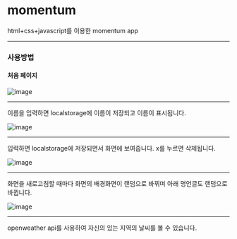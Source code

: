 # momentum

html+css+javascript를 이용한 momentum app
- - -
### 사용방법

#### 처음 페이지
![image](https://user-images.githubusercontent.com/76903801/155866205-bd7f2136-eeb0-4674-aeb3-662093a2a1db.png)
- - -
이름을 입력하면 localstorage에 이름이 저장되고 이름이 표시됩니다.

![image](https://user-images.githubusercontent.com/76903801/155866271-2fdf96d0-bcd4-4b2b-86b6-e000758363c3.png)
- - -
입력하면 localstorage에 저장되면서 화면에 보여줍니다. x를 누르면 삭제됩니다.

![image](https://user-images.githubusercontent.com/76903801/155866307-27750e68-1f19-426f-be69-61708f1b0623.png)
- - -
화면을 새로고침할 때마다 화면의 배경화면이 랜덤으로 바뀌며 아래 명언글도 랜덤으로 바뀝니다.

![image](https://user-images.githubusercontent.com/76903801/155866453-000a4988-b73a-49ac-a8a4-81995d32902a.png)
 - - -
 openweather api를 사용하여 자신의 있는 지역의 날씨를 볼 수 있습니다.

